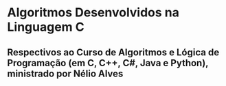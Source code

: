# Algoritmos Desenvolvidos na Linguagem C

## Respectivos ao Curso de Algoritmos e Lógica de Programação (em C, C++, C#, Java e Python), ministrado por Nélio Alves
